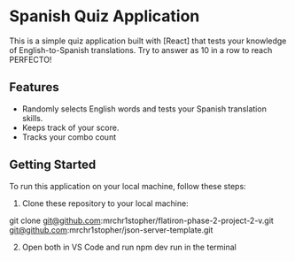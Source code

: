 # Spanish Quiz Application

This is a simple quiz application built with [React] that tests your knowledge of English-to-Spanish translations. Try to answer as 10 in a row to reach PERFECTO!

## Features

- Randomly selects English words and tests your Spanish translation skills.
- Keeps track of your score.
- Tracks your combo count

## Getting Started

To run this application on your local machine, follow these steps:

1. Clone these repository to your local machine:

git clone git@github.com:mrchr1stopher/flatiron-phase-2-project-2-v.git
git@github.com:mrchr1stopher/json-server-template.git

2. Open both in VS Code and run npm dev run in the terminal
